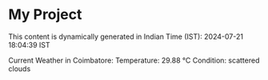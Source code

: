 # My Project

This content is dynamically generated in Indian Time (IST): 2024-07-21 18:04:39 IST


Current Weather in Coimbatore:
Temperature: 29.88 °C
Condition: scattered clouds
